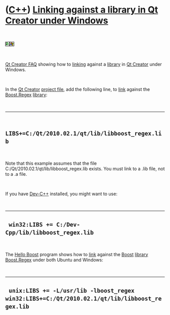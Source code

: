 



 

 

 

 

 

([C++](Cpp.md)) [Linking against a library in Qt Creator under Windows](CppQtCreatorLinkingWindows.md)
========================================================================================================

 

![Qt Creator](PicQtCreator.png)![Windows](PicWindows.png)

 

[Qt Creator FAQ](CppQtFaq.md) showing how to [linking](CppLinker.md)
against a [library](CppLibrary.md) in [Qt Creator](CppQtCreator.md)
under Windows.

 

In the [Qt Creator](CppQtCreator.md) [project
file](CppQtProjectFile.md), add the following line, to
[link](CppLinker.md) against the [Boost.Regex](CppRegex.md)
[library](CppLibrary.md):

 

  ----------------------------------------------------
  ` LIBS+=C:/Qt/2010.02.1/qt/lib/libboost_regex.lib`
  ----------------------------------------------------

 

Note that this example assumes that the file
C:/Qt/2010.02.1/qt/lib/libboost\_regex.lib exists. You must link to a
.lib file, not to a .a file.

 

If you have [Dev-C++](CppDevCpp.md) installed, you might want to use:

 

  ----------------------------------------------------
  ` win32:LIBS += C:/Dev-Cpp/lib/libboost_regex.lib`
  ----------------------------------------------------

 

The [Hello Boost](CppHelloBoost.md) program shows how to
[link](CppLinker.md) against the [Boost](CppBoost.md)
[library](CppLibrary.md) [Boost.Regex](CppRegex.md) under both Ubuntu
and Windows:

 

  ------------------------------------------------------------------------------------------------
  ` unix:LIBS += -L/usr/lib -lboost_regex win32:LIBS+=C:/Qt/2010.02.1/qt/lib/libboost_regex.lib`
  ------------------------------------------------------------------------------------------------

 

 

 

 

 





 



